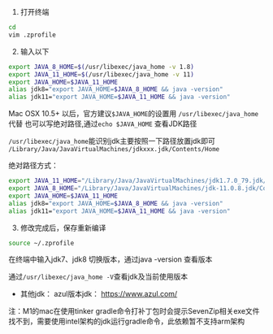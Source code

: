 1. 打开终端

```zsh
cd
vim .zprofile
```

2. 输入以下

```zsh
export JAVA_8_HOME=$(/usr/libexec/java_home -v 1.8)
export JAVA_11_HOME=$(/usr/libexec/java_home -v 11)
export JAVA_HOME=$JAVA_11_HOME
alias jdk8="export JAVA_HOME=$JAVA_8_HOME && java -version"
alias jdk11="export JAVA_HOME=$JAVA_11_HOME && java -version"
```

Mac OSX 10.5+ 以后，官方建议`$JAVA_HOME`的设置用 `/usr/libexec/java_home` 代替
也可以写绝对路径,通过`echo $JAVA_HOME` 查看JDK路径

`/usr/libexec/java_home`能识别jdk主要按照一下路径放置jdk即可
`/Library/Java/JavaVirtualMachines/jdkxxx.jdk/Contents/Home`

绝对路径方式：
```zsh
export JAVA_11_HOME="/Library/Java/JavaVirtualMachines/jdk1.7.0_79.jdk/Contents/Home"
export JAVA_8_HOME="/Library/Java/JavaVirtualMachines/jdk-11.0.8.jdk/Contents/Home"
export JAVA_HOME=$JAVA_11_HOME
alias jdk8="export JAVA_HOME=$JAVA_8_HOME && java -version"
alias jdk11="export JAVA_HOME=$JAVA_11_HOME && java -version"
```

3. 修改完成后，保存重新编译

```bash
source ~/.zprofile
```

在终端中输入jdk7、jdk8 切换版本，通过java -version 查看版本

通过`/usr/libexec/java_home -V`查看jdk及当前使用版本

- 其他jdk：
azul版本jdk：
https://www.azul.com/

注：M1的mac在使用tinker gradle命令打补丁包时会提示SevenZip相关exe文件找不到，需要使用intel架构的jdk运行gradle命令，此依赖暂不支持arm架构